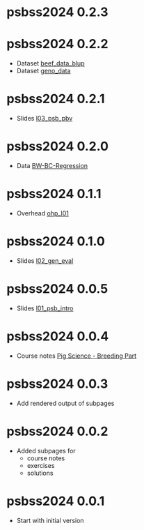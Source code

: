 # psbss2024 0.2.3

# psbss2024 0.2.2

* Dataset [beef_data_blup](https://charlotte-ngs.github.io/psbss2024/data/beef_data_blup.csv)
* Dataset [geno_data](https://charlotte-ngs.github.io/psbss2024/data/geno_data.csv)

# psbss2024 0.2.1

* Slides [l03_psb_pbv](https://charlotte-ngs.github.io/psbss2024/slides/l03_psb_pbv.pdf)

# psbss2024 0.2.0

* Data [BW-BC-Regression](https://charlotte-ngs.github.io/psbss2024/data/psb_rand_pred.csv)

# psbss2024 0.1.1

* Overhead [ohp_l01](https://charlotte-ngs.github.io/psbss2024/ohp/20240424_ohp_l01.pdf)

# psbss2024 0.1.0

* Slides [l02_gen_eval](https://charlotte-ngs.github.io/psbss2024/slides/l02_psb_gen_eval.pdf)

# psbss2024 0.0.5

* Slides [l01_psb_intro](https://charlotte-ngs.github.io/psbss2024/slides/l01_psb_intro.pdf)

# psbss2024 0.0.4

* Course notes [Pig Science - Breeding Part](https://charlotte-ngs.github.io/psbss2024/course_notes/Pig-Science---Part-Breeding.pdf)

# psbss2024 0.0.3

* Add rendered output of subpages

# psbss2024 0.0.2

* Added subpages for 
    + course notes
    + exercises
    + solutions

# psbss2024 0.0.1

* Start with initial version
